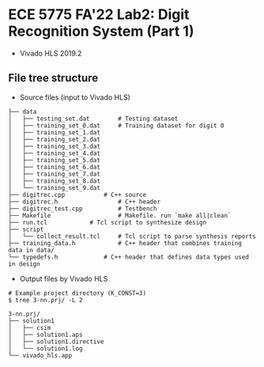 # ECE 5775 FA'22 Lab2: Digit Recognition System (Part 1)
- Vivado HLS 2019.2

## File tree structure
- Source files (input to Vivado HLS)

```shell
├── data
│   ├── testing_set.dat        # Testing dataset
│   ├── training_set_0.dat     # Training dataset for digit 0
│   ├── training_set_1.dat
│   ├── training_set_2.dat
│   ├── training_set_3.dat
│   ├── training_set_4.dat
│   ├── training_set_5.dat
│   ├── training_set_6.dat
│   ├── training_set_7.dat
│   ├── training_set_8.dat
│   └── training_set_9.dat
├── digitrec.cpp	       # C++ source
├── digitrec.h                 # C++ header
├── digitrec_test.cpp          # Testbench
├── Makefile                   # Makefile. run `make all|clean`
├── run.tcl		       # Tcl script to synthesize design
├── script
│   └── collect_result.tcl     # Tcl script to parse synthesis reports
├── training_data.h            # C++ header that combines training data in data/
└── typedefs.h		       # C++ header that defines data types used in design
```

- Output files by Vivado HLS
```shell
# Example project directory (K_CONST=3)
$ tree 3-nn.prj/ -L 2

3-nn.prj/
├── solution1
│   ├── csim
│   ├── solution1.aps
│   ├── solution1.directive
│   └── solution1.log
└── vivado_hls.app

```
